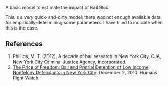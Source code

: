 A basic model to estimate the impact of Bail Bloc.

This is a _very_ quick-and-dirty model; there was not enough available data for empirically-determining some parameters. I have tried to indicate when this is the case.


## References

1. Phillips, M. T. (2012). A decade of bail research in New York City. CJA, New York City Criminal Justice Agency, Incorporated.
2. [The Price of Freedom: Bail and Pretrial Detention of Low Income Nonfelony Defendants in New York City](https://www.hrw.org/report/2010/12/02/price-freedom/bail-and-pretrial-detention-low-income-nonfelony-defendants-new-york). December 2, 2010. Humans Right Watch.
